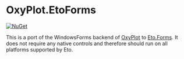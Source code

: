 # OxyPlot.EtoForms

[![NuGet](http://img.shields.io/nuget/v/OxyPlot.EtoForms.svg?style=flat)](https://www.nuget.org/packages/OxyPlot.EtoForms/)

This is a port of the WindowsForms backend of [OxyPlot](https://github.com/oxyplot/oxyplot) to [Eto.Forms](https://github.com/picoe/Eto). It does not require any native controls and therefore should run on all platforms supported by Eto.
